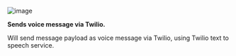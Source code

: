 ![image](https://img.thingsboard.io/user-guide/rule-engine-2-0/nodes/external-nodes/twilio-voice-node.png)

**Sends voice message via Twilio.**

Will send message payload as voice message via Twilio, using Twilio text to speech service.

